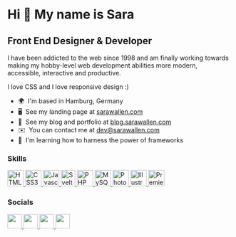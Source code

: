 Hi 👋 My name is Sara
=====================

Front End Designer & Developer
------------------------------

I have been addicted to the web since 1998 and am finally working towards making my hobby-level web development abilities more modern, accessible, interactive and productive.

I love CSS and I love responsive design :)

*   🌍  I'm based in Hamburg, Germany
*   🖥️  See my landing page at [sarawallen.com](https://sarawallen.com)
*   📰  See my blog and portfolio at [blog.sarawallen.com](https://blog.sarawallen.com)
*   ✉️  You can contact me at [dev@sarawallen.com](mailto:dev@sarawallen.com)
*   🧠  I'm learning how to harness the power of frameworks

### Skills

<p align="left">
  <a href="https://developer.mozilla.org/en-US/docs/Glossary/HTML5" target="_blank" rel="noreferrer">
    <img src="https://cdn.jsdelivr.net/gh/devicons/devicon/icons/html5/html5-plain.svg" width="36" height="36" alt="HTML5" />
  </a> 
  <a href="https://www.w3.org/TR/CSS/#css" target="_blank" rel="noreferrer">
    <img src="https://cdn.jsdelivr.net/gh/devicons/devicon/icons/css3/css3-plain.svg" width="36" height="36" alt="CSS3" />
  </a> 
  <a href="https://developer.mozilla.org/en-US/docs/Web/JavaScript" target="_blank" rel="noreferrer">
    <img src="https://cdn.jsdelivr.net/gh/devicons/devicon/icons/javascript/javascript-original.svg" width="36" height="36" alt="Javascript" />
  </a> 
  <a href="https://svelte.dev/" target="_blank" rel="noreferrer">
    <img src="https://cdn.jsdelivr.net/gh/devicons/devicon/icons/svelte/svelte-original.svg" width="32" height="36" alt="Svelte" />
  </a> 
  <a href="https://www.php.net/" target="_blank" rel="noreferrer">
    <img src="https://cdn.jsdelivr.net/gh/devicons/devicon/icons/php/php-plain.svg" width="36" height="36" alt="PHP" />
  </a> 
  <a href="https://www.mysql.com/" target="_blank" rel="noreferrer">
    <img src="https://cdn.jsdelivr.net/gh/devicons/devicon/icons/mysql/mysql-original.svg" width="36" height="36" alt="MySQL" />
  </a> 
  <a href="https://www.adobe.com/uk/products/photoshop.html" target="_blank" rel="noreferrer">
    <img src="https://cdn.jsdelivr.net/gh/devicons/devicon/icons/photoshop/photoshop-plain.svg" width="36" height="36" alt="Photoshop" />
  </a> 
  <a href="adobe.com/uk/products/illustrator.html" target="_blank" rel="noreferrer">
    <img src="https://cdn.jsdelivr.net/gh/devicons/devicon/icons/illustrator/illustrator-plain.svg" width="36" height="36" alt="Illustrator" />
  </a> 
  <a href="https://www.adobe.com/uk/products/premiere.html" target="_blank" rel="noreferrer">
    <img src="https://cdn.jsdelivr.net/gh/devicons/devicon/icons/premierepro/premierepro-plain.svg" width="36" height="36" alt="Premiere Pro" />
  </a>
</p>

### Socials

<p align="left">
  <a href="https://www.codepen.io/sarajw" target="_blank" rel="noreferrer">
    <img src="https://raw.githubusercontent.com/danielcranney/readme-generator/main/public/icons/socials/codepen.svg" width="32" height="32" />
  </a> 
  <a href="https://www.github.com/sarajw" target="_blank" rel="noreferrer">
    <img src="https://raw.githubusercontent.com/danielcranney/readme-generator/main/public/icons/socials/github.svg" width="32" height="32" />
  </a>
  <a href="https://www.linkedin.com/in/sarawallen" target="_blank" rel="noreferrer">
    <img src="https://raw.githubusercontent.com/danielcranney/readme-generator/main/public/icons/socials/linkedin.svg" width="32" height="32" />
  </a>
  <a href="https://www.twitter.com/sarajwallen" target="_blank" rel="noreferrer"
     ><img src="https://raw.githubusercontent.com/danielcranney/readme-generator/main/public/icons/socials/twitter.svg" width="32" height="32" />
  </a> 
</p>
